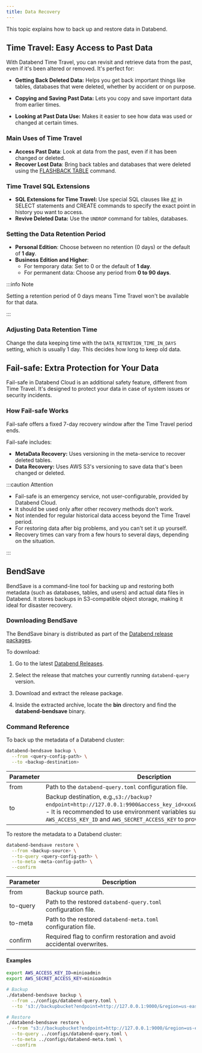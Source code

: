 ```yaml
---
title: Data Recovery
---
```


This topic explains how to back up and restore data in Databend.

## Time Travel: Easy Access to Past Data

With Databend Time Travel, you can revisit and retrieve data from the past, even if it's been altered or removed. It's perfect for:

- **Getting Back Deleted Data:** Helps you get back important things like tables, databases that were deleted, whether by accident or on purpose.

- **Copying and Saving Past Data:** Lets you copy and save important data from earlier times.

- **Looking at Past Data Use:** Makes it easier to see how data was used or changed at certain times.

### Main Uses of Time Travel

- **Access Past Data**: Look at data from the past, even if it has been changed or deleted.
- **Recover Lost Data**: Bring back tables and databases that were deleted using the [FLASHBACK TABLE](/sql/sql-commands/ddl/table/flashback-table) command.

### Time Travel SQL Extensions

- **SQL Extensions for Time Travel:** Use special SQL clauses like [`AT`](/sql/sql-commands/query-syntax/query-at) in SELECT statements and CREATE commands to specify the exact point in history you want to access.
- **Revive Deleted Data:** Use the `UNDROP` command for tables, databases.

### Setting the Data Retention Period

- **Personal Edition**: Choose between no retention (0 days) or the default of **1 day**.
- **Business Edition and Higher**:
  - For temporary data: Set to 0 or the default of **1 day**.
  - For permanent data: Choose any period from **0 to 90 days**.

:::info Note

Setting a retention period of 0 days means Time Travel won't be available for that data.

:::

### Adjusting Data Retention Time

Change the data keeping time with the `DATA_RETENTION_TIME_IN_DAYS` setting, which is usually 1 day. This decides how long to keep old data.

## Fail-safe: Extra Protection for Your Data

Fail-safe in Databend Cloud is an additional safety feature, different from Time Travel. It's designed to protect your data in case of system issues or security incidents.

### How Fail-safe Works

Fail-safe offers a fixed 7-day recovery window after the Time Travel period ends.

Fail-safe includes:

- **MetaData Recovery:** Uses versioning in the meta-service to recover deleted tables.
- **Data Recovery:** Uses AWS S3's versioning to save data that's been changed or deleted.

:::caution Attention

- Fail-safe is an emergency service, not user-configurable, provided by Databend Cloud.
- It should be used only after other recovery methods don't work.
- Not intended for regular historical data access beyond the Time Travel period.
- For restoring data after big problems, and you can't set it up yourself.
- Recovery times can vary from a few hours to several days, depending on the situation.

:::


## BendSave

BendSave is a command-line tool for backing up and restoring both metadata (such as databases, tables, and users) and actual data files in Databend. It stores backups in S3-compatible object storage, making it ideal for disaster recovery.

### Downloading BendSave

The BendSave binary is distributed as part of the [Databend release packages](https://github.com/databendlabs/databend/releases).

To download:

1. Go to the latest [Databend Releases](https://github.com/databendlabs/databend/releases).

2. Select the release that matches your currently running `databend-query` version.

3. Download and extract the release package.

4. Inside the extracted archive, locate the **bin** directory and find the **databend-bendsave** binary.

### Command Reference

To back up the metadata of a Databend cluster:

```bash
databend-bendsave backup \
  --from <query-config-path> \
  --to <backup-destination>
```

| Parameter | Description                                                             |
|-----------|-------------------------------------------------------------------------|
| from      | Path to the  `databend-query.toml` configuration file.                  |
| to        | Backup destination, e.g.,`s3://backup?endpoint=http://127.0.0.1:9900&access_key_id=xxx&secret_access_key=xxx`.<br/>- It is recommended to use environment variables such as `AWS_ACCESS_KEY_ID` and `AWS_SECRET_ACCESS_KEY` to provide credentials.|

To restore the metadata to a Databend cluster:

```bash
databend-bendsave restore \
  --from <backup-source> \
  --to-query <query-config-path> \
  --to-meta <meta-config-path> \
  --confirm
```

| Parameter | Description                                                           |
|-----------|-----------------------------------------------------------------------|
| from      | Backup source path.                                                   |
| to-query  | Path to the restored `databend-query.toml` configuration file.        |
| to-meta   | Path to the restored `databend-meta.toml` configuration file.         |
| confirm   | Required flag to confirm restoration and avoid accidental overwrites. |

#### Examples

```bash
export AWS_ACCESS_KEY_ID=minioadmin
export AWS_SECRET_ACCESS_KEY=minioadmin

# Backup
./databend-bendsave backup \
  --from ../configs/databend-query.toml \
  --to 's3://backupbucket?endpoint=http://127.0.0.1:9000/&region=us-east-1'

# Restore
./databend-bendsave restore \
  --from "s3://backupbucket?endpoint=http://127.0.0.1:9000/&region=us-east-1" \
  --to-query ../configs/databend-query.toml \
  --to-meta ../configs/databend-meta.toml \
  --confirm
```